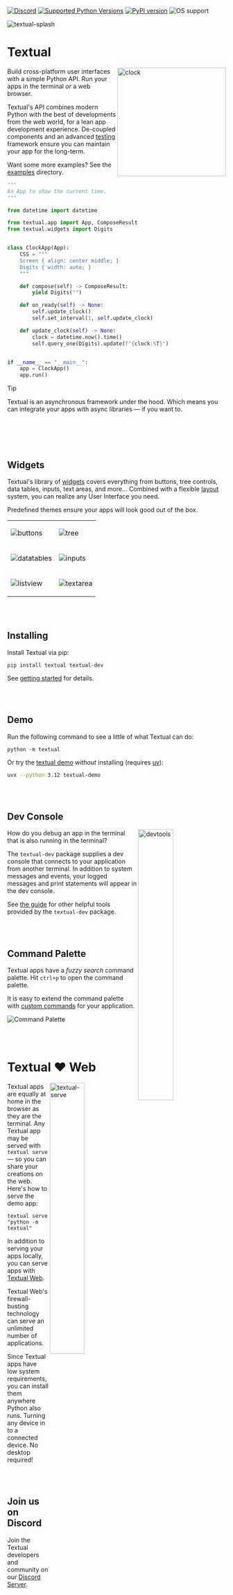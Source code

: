

[![Discord](https://img.shields.io/discord/1026214085173461072)](https://discord.gg/Enf6Z3qhVr)
[![Supported Python Versions](https://img.shields.io/pypi/pyversions/textual/0.87.1)](https://pypi.org/project/textual/)
[![PyPI version](https://badge.fury.io/py/textual.svg)](https://badge.fury.io/py/textual)
![OS support](https://img.shields.io/badge/OS-macOS%20Linux%20Windows-red)



![textual-splash](https://github.com/user-attachments/assets/4caeb77e-48c0-4cf7-b14d-c53ded855ffd)

# Textual

<img align="right" width="250" alt="clock" src="https://github.com/user-attachments/assets/63e839c3-5b8e-478d-b78e-cf7647eb85e8" />

Build cross-platform user interfaces with a simple Python API. Run your apps in the terminal *or* a web browser.

Textual's API combines modern Python with the best of developments from the web world, for a lean app development experience.
De-coupled components and an advanced [testing](https://textual.textualize.io/guide/testing/) framework ensure you can maintain your app for the long-term.

Want some more examples? See the [examples](https://github.com/Textualize/textual/tree/main/examples) directory.

```python
"""
An App to show the current time.
"""

from datetime import datetime

from textual.app import App, ComposeResult
from textual.widgets import Digits


class ClockApp(App):
    CSS = """
    Screen { align: center middle; }
    Digits { width: auto; }
    """

    def compose(self) -> ComposeResult:
        yield Digits("")

    def on_ready(self) -> None:
        self.update_clock()
        self.set_interval(1, self.update_clock)

    def update_clock(self) -> None:
        clock = datetime.now().time()
        self.query_one(Digits).update(f"{clock:%T}")


if __name__ == "__main__":
    app = ClockApp()
    app.run()
```

> [!TIP]
> Textual is an asynchronous framework under the hood. Which means you can integrate your apps with async libraries &mdash; if you want to.



<img src="https://img.spacergif.org/spacer.gif" width="1" height="64"/>

## Widgets

Textual's library of [widgets](https://textual.textualize.io/widget_gallery/) covers everything from buttons, tree controls, data tables, inputs, text areas, and more…
Combined with a flexible [layout](https://textual.textualize.io/how-to/design-a-layout/) system, you can realize any User Interface you need.

Predefined themes ensure your apps will look good out of the box. 


<table>

<tr>

  <td>
    
  ![buttons](https://github.com/user-attachments/assets/2ac26387-aaa3-41ed-bc00-7d488600343c)
    
  </td>

  <td>
    
![tree](https://github.com/user-attachments/assets/61ccd6e9-97ea-4918-8eda-3ee0f0d3770e)
    
  </td>
  
</tr>


<tr>

  <td>
    
  ![datatables](https://github.com/user-attachments/assets/3e1f9f7a-f965-4901-a114-3c188bd17695)
    
  </td>

  <td>
    
![inputs](https://github.com/user-attachments/assets/b02aa203-7c37-42da-a1bb-2cb244b7d0d3)
    
  </td>
  
</tr>
<tr>

<td>

![listview](https://github.com/user-attachments/assets/963603bc-aa07-4688-bd24-379962ece871)

</td>

<td>

![textarea](https://github.com/user-attachments/assets/cd4ba787-5519-40e2-8d86-8224e1b7e506)
  
</td>

  
</tr>

</table>


<img src="https://img.spacergif.org/spacer.gif" width="1" height="32"/>

## Installing

Install Textual via pip:

```
pip install textual textual-dev
```

See [getting started](https://textual.textualize.io/getting_started/) for details.


<img src="https://img.spacergif.org/spacer.gif" width="1" height="32"/>

## Demo


Run the following command to see a little of what Textual can do:

```
python -m textual
```

Or try the [textual demo](https://github.com/textualize/textual-demo) *without* installing (requires [uv](https://docs.astral.sh/uv/)):

```bash
uvx --python 3.12 textual-demo
```

<img src="https://img.spacergif.org/spacer.gif" width="1" height="32"/>

## Dev Console

<img align="right" width="40%" alt="devtools" src="https://github.com/user-attachments/assets/12c60d65-e342-4b2f-9372-bae0459a7552" />


How do you debug an app in the terminal that is also running in the terminal?

The `textual-dev` package supplies a dev console that connects to your application from another terminal.
In addition to system messages and events, your logged messages and print statements will appear in the dev console.

See [the guide](https://textual.textualize.io/guide/devtools/) for other helpful tools provided by the `textual-dev` package.

<img src="https://img.spacergif.org/spacer.gif" width="1" height="32"/>

## Command Palette


Textual apps have a *fuzzy search* command palette.
Hit `ctrl+p` to open the command palette.

It is easy to extend the command palette with [custom commands](https://textual.textualize.io/guide/command_palette/) for your application.


![Command Palette](https://github.com/user-attachments/assets/94d8ec5d-b668-4033-a5cb-bf820e1b8d60)

<img src="https://img.spacergif.org/spacer.gif" width="1" height="32"/>

# Textual ❤️ Web

<img align="right" width="40%" alt="textual-serve" src="https://github.com/user-attachments/assets/a25820fb-87ae-433a-858b-ac3940169242">


Textual apps are equally at home in the browser as they are the terminal. Any Textual app may be served with `textual serve` &mdash; so you can share your creations on the web.
Here's how to serve the demo app:

```
textual serve "python -m textual"
```

In addition to serving your apps locally, you can serve apps with [Textual Web](https://github.com/Textualize/textual-web).

Textual Web's firewall-busting technology can serve an unlimited number of applications.

Since Textual apps have low system requirements, you can install them anywhere Python also runs. Turning any device in to a connected device.
No desktop required!


<img src="https://img.spacergif.org/spacer.gif" width="1" height="32"/>


## Join us on Discord

Join the Textual developers and community on our [Discord Server](https://discord.gg/Enf6Z3qhVr).
